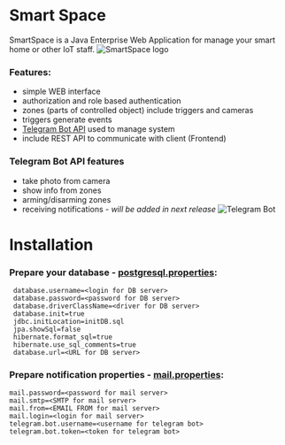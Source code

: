#  Smart Space
SmartSpace is a Java Enterprise Web Application for manage your smart home or other IoT staff.
![SmartSpace logo](https://github.com/rublin/SmartSpace/Banner11.png)
### Features:
* simple WEB interface
* authorization and role based authentication
* zones (parts of controlled object) include triggers and cameras
* triggers generate events
* [Telegram Bot API](https://github.com/rubenlagus/TelegramBots) used to manage system
* include REST API to communicate with client (Frontend)
### Telegram Bot API features
* take photo from camera
* show info from zones
* arming/disarming zones
* receiving notifications - *will be added in next release*
![Telegram Bot](https://github.com/rublin/SmartSpace/TelegramBot.png)
# Installation
### Prepare your database - [postgresql.properties](https://github.com/rublin/SmartSpace/resources/db/postgresql.properties):

```
 database.username=<login for DB server>
 database.password=<password for DB server>
 database.driverClassName=<driver for DB server>
 database.init=true
 jdbc.initLocation=initDB.sql
 jpa.showSql=false
 hibernate.format_sql=true
 hibernate.use_sql_comments=true
 database.url=<URL for DB server>
```
### Prepare notification properties - [mail.properties](https://github.com/rublin/SmartSpace/resources/notification/mail.properties):
```
mail.password=<password for mail server>
mail.smtp=<SMTP for mail server>
mail.from=<EMAIL FROM for mail server>
mail.login=<login for mail server>
telegram.bot.username=<username for telegram bot>
telegram.bot.token=<token for telegram bot>
```
